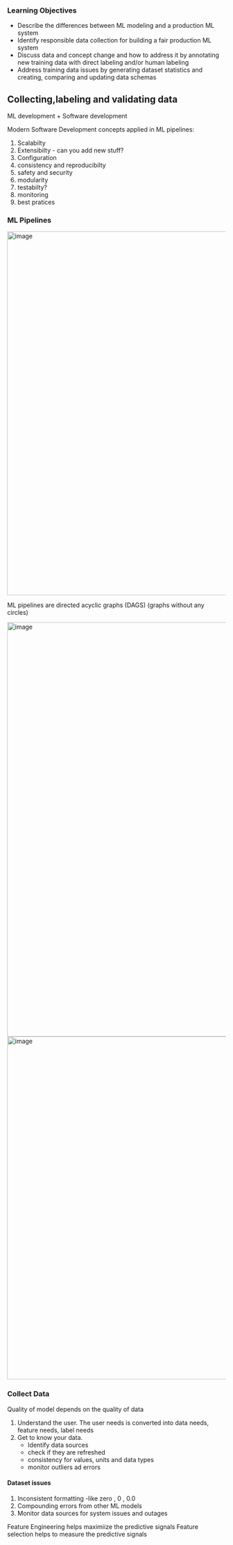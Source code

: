 ### Learning Objectives
- Describe the differences between ML modeling and a production ML system
- Identify responsible data collection for building a fair production ML system
- Discuss data and concept change and how to address it by annotating new training data with direct labeling and/or human labeling
- Address training data issues by generating dataset statistics and creating, comparing and updating data schemas


## Collecting,labeling and validating data
ML development + Software development

Modern Software Development concepts applied in ML pipelines:
1. Scalabilty
2. Extensibilty - can you add new stuff?
3. Configuration
4. consistency and reproducibilty
5. safety and security
6. modularity
7. testabilty?
8. monitoring
9. best pratices

### ML Pipelines

<img width="836" alt="image" src="https://github.com/krishnanpooja/Notes.md/assets/8016149/f8aa613b-0042-40e2-8a44-078ee3cb4c2e">

ML pipelines are directed acyclic graphs (DAGS) (graphs without any circles)

<img width="952" alt="image" src="https://github.com/krishnanpooja/Notes.md/assets/8016149/41748799-4b9e-4628-b56e-5283876ba023">

<img width="788" alt="image" src="https://github.com/krishnanpooja/Notes.md/assets/8016149/ce7041a2-a816-4d0c-bb56-bc3a4b7d344a">

### Collect Data
Quality of model depends on the quality of data

1. Understand the user. The user needs is converted into data needs, feature needs, label needs
2. Get to know your data.
     - Identify data sources
     - check if they are refreshed
     - consistency for values, units and data types
     - monitor outliers ad errors

#### Dataset issues
1. Inconsistent formatting -like zero , 0 , 0.0
2. Compounding errors from other ML models
3. Monitor data sources for system issues and outages

Feature Engineering helps maximiize the predictive signals
Feature selection helps to measure the predictive signals




